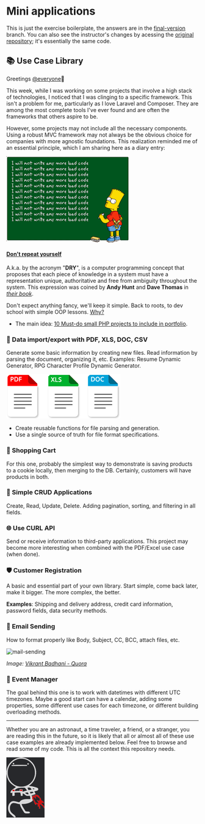 # Mini applications

This is just the exercise boilerplate, the answers are in the [final-version](https://github.com/andreriffen/PHP-OOP-Projects/tree/final-version) branch.
You can also see the instructor's changes by acessing the [original repository](https://github.com/thecodeholic/PHP-OOP-Projects/tree/final-version); it's essentially the same code.

## 📚 Use Case Library

Greetings [@everyone](#-use-case-library)🖖

This week, while I was working on some projects that involve a high stack of technologies, I noticed that I was clinging to a specific framework. This isn't a problem for me, particularly as I love Laravel and Composer. They are among the most complete tools I've ever found and are often the frameworks that others aspire to be.

However, some projects may not include all the necessary components. Using a robust MVC framework may not always be the obvious choice for companies with more agnostic foundations. This realization reminded me of an essential principle, which I am sharing here as a diary entry:


![bad-code](bad-code.png)

#### [**Don't repeat yourself**](https://en.wikipedia.org/wiki/Don%27t_repeat_yourself)

A.k.a. by the acronym "**DRY**", is a computer programming concept that proposes that each piece of knowledge in a system must have a representation unique, authoritative and free from ambiguity throughout the system. This expression was coined by **Andy Hunt** and **Dave Thomas** in *[their book](https://www.google.com.br/books/edition/The_Pragmatic_Programmer/5wBQEp6ruIAC)*.

Don't expect anything fancy, we'll keep it simple. Back to roots, to dev school with simple OOP lessons. [Why?](https://www.reddit.com/r/quotes/comments/oya2sd/an_idiot_admires_complexity_a_genius_admires/)

- The main idea: [10 Must-do small PHP projects to include in portfolio](https://www.youtube.com/watch?v=ZEkSfymY6mk).

### 📄 Data import/export with  PDF, XLS, DOC, CSV

Generate some basic information by creating new files. Read information by parsing the document, organizing it, etc. Examples: Resume Dynamic Generator, RPG Character Profile Dynamic Generator.

![files](files.png)

- Create reusable functions for file parsing and generation.
- Use a single source of truth for file format specifications.

### 🛒 Shopping Cart

For this one, probably the simplest way to demonstrate is saving products to a cookie locally, then merging to the DB. Certainly, customers will have products in both.

### 📝 Simple CRUD Applications

Create, Read, Update, Delete. Adding pagination, sorting, and filtering in all fields.

### 🌐 Use CURL API

Send or receive information to third-party applications. This project may become more interesting when combined with the PDF/Excel use case (when done).

### 🛡️ Customer Registration

A basic and essential part of your own library. Start simple, come back later, make it bigger. The more complex, the better.

**Examples**: Shipping and delivery address, credit card information, password fields, data security methods.

### 📧 Email Sending

How to format properly like Body, Subject, CC, BCC, attach files, etc.

![mail-sending](https://qph.cf2.quoracdn.net/main-qimg-49e5ca8b4e58b4f5befc5f7777924beb)

*Image: [Vikrant Badhani - Quora](https://www.quora.com/How-does-the-sending-of-email-work)*

### 📅 Event Manager

The goal behind this one is to work with datetimes with different UTC timezones. Maybe a good start can have a calendar, adding some properties, some different use cases for each timezone, or different building overloading methods.

---

Whether you are an astronaut, a time traveler, a friend, or a stranger, you are reading this in the future, so it is likely that all or almost all of these use case examples are already implemented below. Feel free to browse and read some of my code. This is all the context this repository needs.

![bye](bye.png)
